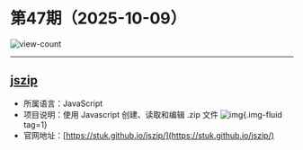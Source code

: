 # 第47期（2025-10-09）

![view-count](https://count.getloli.com/@xiaoxuan6-weekly-20251009)

---
## [jszip](https://github.com/Stuk/jszip)
- 所属语言：JavaScript
- 项目说明：使用 Javascript 创建、读取和编辑 .zip 文件
![img](https://ghfast.top/https://raw.githubusercontent.com/xiaoxuan6/weekly/main/docs/static/images/2025-10-09/1760010948.png){.img-fluid tag=1}
- 官网地址：[https://stuk.github.io/jszip/](https://stuk.github.io/jszip/)
